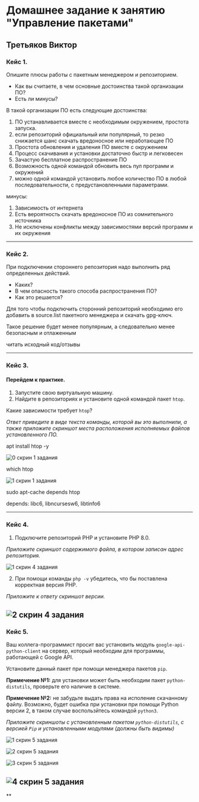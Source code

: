 # Домашнее задание к занятию "Управление пакетами"

Третьяков Виктор
---

### Кейс 1.

Опишите плюсы работы с пакетным менеджером и репозиторием.

* Как вы считаете, в чем основные достоинства такой организации ПО?
* Есть ли минусы?

В такой организации ПО есть следующие достоинства: 
1. ПО устанавливается вместе с необходимым окружением, простота запуска.
2. если репозиторий официальный или популярный, то резко снижается шанс скачать вредоносное  или неработающее ПО
3. Простота обновления и удаления ПО вместе с окружением
4. Процесс скачивания и установки достаточно быстр и легковесен
5. Зачастую бесплатное распространение ПО
6. Возможность одной командой обновить весь пул программ и окружений
7. можно одной командой установить любое количество ПО в любой последовательности, с предустановленными параметрами.

минусы: 
1. Зависимость от интернета
2. Есть вероятность скачать вредоносное ПО из сомнительного источника
3. Не исключены конфликты между зависимостями версий программ и их окружения

---

### Кейс 2.

При подключении стороннего репозитория надо выполнить ряд определенных действий.

* Каких?
* В чем опасность такого способа распространения ПО?
* Как это решается?

Для того чтобы подключить сторонний репозиторий необходимо его добавить в source.list пакетного менеджера и скачать gpg-ключ.

Такое решение будет менее популярным, а следовательно менее безопасным и отлаженным

читать исходный код/отзывы

---

### Кейс 3.

#### Перейдем к практике.

1. Запустите свою виртуальную машину.
2. Найдите в репозиториях и установите одной командой пакет `htop`.

Какие зависимости требует `htop`?

*Ответ приведите в виде текста команды, которой вы это выполнили, а также приложите скриншот места расположения исполняемых файлов установленного ПО.*

apt install htop -y  

![](/images/3-02/task0.png "0 скрин 1 задания")

which htop   

![](/images/3-02/task1.png "1 скрин 1 задания")

sudo apt-cache depends htop

depends: libc6, libncursesw6, libtinfo6

---

### Кейс 4.

1. Подключите репозиторий PHP и установите PHP 8.0.

*Приложите скриншот содержимого файла, в котором записан адрес репозитория.*

![](/images/3-02/task2.png "1 скрин 4 задания")

2. При помощи команды `php -v` убедитесь, что бы поставлена корректная версия PHP.

*Приложите к ответу скриншот версии.*

![](/images/3-02/task3.png "2 скрин 4 задания")
---

### Кейс 5.

Ваш коллега-программист просит вас установить модуль `google-api-python-client` на сервер, который необходим для программы, работающей с Google API.

Установите данный пакет при помощи менеджера пакетов `pip`.

**Примечение №1:** для установки может быть необходим пакет `python-distutils`, проверьте его наличие в системе.

**Примечение №2:** не забудьте выдать права на исполение скачанному файлу. Возможно, будет ошибка при установки при помощи Python версии 2, в таком случае воспользйтесь командой `python3`.

*Приложите скриншоты  с установленным пакетом `python-distutils`, с версией `Pip` и установленными модулями (должны быть видимы)*

![](/images/3-02/task4.png "1 скрин 5 задания")

![](/images/3-02/task5.png "2 скрин 5 задания")

![](/images/3-02/task6.png "3 скрин 5 задания")

![](/images/3-02/task7.png "4 скрин 5 задания")
---

**


